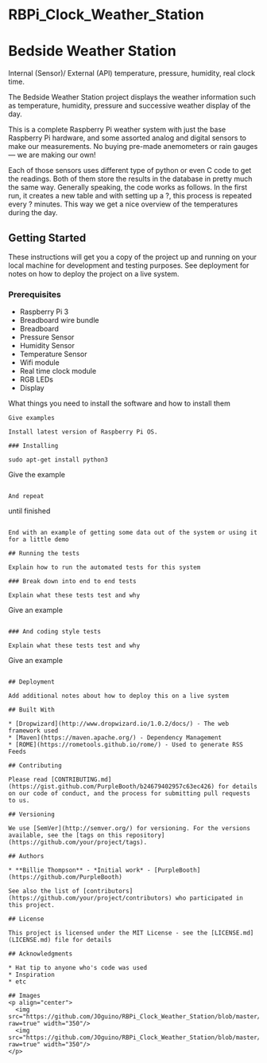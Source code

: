 # RBPi_Clock_Weather_Station

# Bedside Weather Station

Internal (Sensor)/ External (API) temperature, pressure, humidity, real clock time.

The Bedside Weather Station project displays the weather information such as temperature, humidity, pressure and successive weather display of the day.

This is a complete Raspberry Pi weather system with just the base Raspberry Pi hardware, and some assorted analog and digital sensors to make our measurements. No buying pre-made anemometers or rain gauges — we are making our own!

Each of those sensors uses different type of python or even C code to get the readings. Both of them store the results in the database in pretty much the same way. Generally speaking, the code works as follows. In the first run, it creates a new table and with setting up a ?, this process is repeated every ? minutes. This way we get a nice overview of the temperatures during the day.

## Getting Started

These instructions will get you a copy of the project up and running on your local machine for development and testing purposes. See deployment for notes on how to deploy the project on a live system.

### Prerequisites

* Raspberry Pi 3 
* Breadboard wire bundle
* Breadboard
* Pressure Sensor
* Humidity Sensor
* Temperature Sensor
* Wifi module
* Real time clock module
* RGB LEDs
* Display

What things you need to install the software and how to install them

```
Give examples

Install latest version of Raspberry Pi OS.

### Installing

sudo apt-get install python3

```
Give the example
```

And repeat

```
until finished
```

End with an example of getting some data out of the system or using it for a little demo

## Running the tests

Explain how to run the automated tests for this system

### Break down into end to end tests

Explain what these tests test and why

```
Give an example
```

### And coding style tests

Explain what these tests test and why

```
Give an example
```

## Deployment

Add additional notes about how to deploy this on a live system

## Built With

* [Dropwizard](http://www.dropwizard.io/1.0.2/docs/) - The web framework used
* [Maven](https://maven.apache.org/) - Dependency Management
* [ROME](https://rometools.github.io/rome/) - Used to generate RSS Feeds

## Contributing

Please read [CONTRIBUTING.md](https://gist.github.com/PurpleBooth/b24679402957c63ec426) for details on our code of conduct, and the process for submitting pull requests to us.

## Versioning

We use [SemVer](http://semver.org/) for versioning. For the versions available, see the [tags on this repository](https://github.com/your/project/tags). 

## Authors

* **Billie Thompson** - *Initial work* - [PurpleBooth](https://github.com/PurpleBooth)

See also the list of [contributors](https://github.com/your/project/contributors) who participated in this project.

## License

This project is licensed under the MIT License - see the [LICENSE.md](LICENSE.md) file for details

## Acknowledgments

* Hat tip to anyone who's code was used
* Inspiration
* etc

## Images
<p align="center">
  <img src="https://github.com/JOguino/RBPi_Clock_Weather_Station/blob/master/icons/01d.png?raw=true" width="350"/>
  <img src="https://github.com/JOguino/RBPi_Clock_Weather_Station/blob/master/icons/01d.png?raw=true" width="350"/>
</p>
